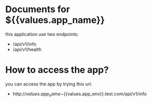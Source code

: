 # Documents for ${{values.app_name}}

this application use two endpoints:
- /api/v1/info
- /api/v1/health

# How to access the app?
you can access the app by trying this url:
- http://${{values.app_name}}-${{values.app_env}}.test.com/api/v1/info


